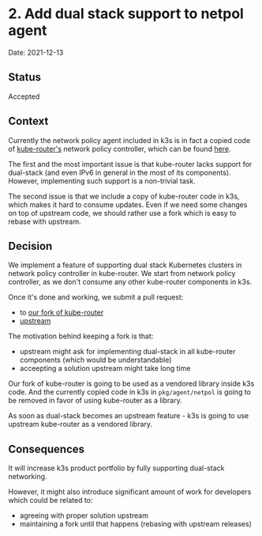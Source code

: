 # 2. Add dual stack support to netpol agent

Date: 2021-12-13

## Status

Accepted

## Context

Currently the network policy agent included in k3s is in fact a copied code of
[kube-router's](https://github.com/cloudnativelabs/kube-router) network policy
controller, which can be found [here](https://github.com/k3s-io/k3s/tree/master/pkg/agent/netpol).

The first and the most important issue is that kube-router lacks support for
dual-stack (and even IPv6 in general in the most of its components). However,
implementing such support is a non-trivial task.

The second issue is that we include a copy of kube-router code in k3s, which
makes it hard to consume updates. Even if we need some changes on top of
upstream code, we should rather use a fork which is easy to rebase with
upstream.

## Decision

We implement a feature of supporting dual stack Kubernetes clusters in network
policy controller in kube-router. We start from network policy controller, as
we don't consume any other kube-router components in k3s.

Once it's done and working, we submit a pull request:

* to [our fork of kube-router](https://github.com/k3s-io/kube-router)
* [upstream](https://github.com/cloudnativelabs/kube-router)

The motivation behind keeping a fork is that:

* upstream might ask for implementing dual-stack in all kube-router
  components (which would be understandable)
* acceepting a solution upstream might take long time

Our fork of kube-router is going to be used as a vendored library inside k3s
code. And the currently copied code in k3s in `pkg/agent/netpol` is going to
be removed in favor of using kube-router as a library.

As soon as dual-stack becomes an upstream feature - k3s is going to use
upstream kube-router as a vendored library.

## Consequences

It will increase k3s product portfolio by fully supporting dual-stack
networking.

However, it might also introduce significant amount of work for developers
which could be related to:

* agreeing with proper solution upstream
* maintaining a fork until that happens (rebasing with upstream releases)
